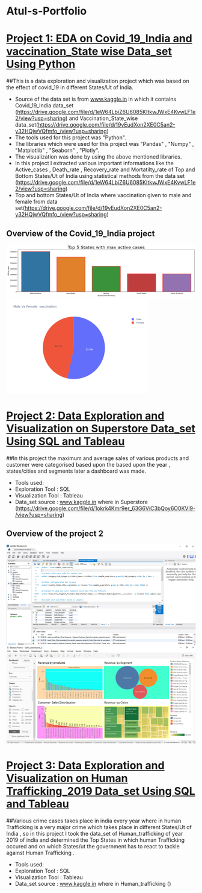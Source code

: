 # Atul-s-Portfolio

# [Project 1: EDA on Covid_19_India and vaccination_State wise  Data_set Using Python](https://drive.google.com/file/d/19-Lutkyw9xfseqmCT04kzhlMy1Ss9_SQ/view?usp=sharing)
##This is a data exploration and visualization project which  was based on the effect of covid_19 in different States/Ut of India.
* Source of the data set is  from www.kaggle.in in which it contains Covid_19_India data_set (https://drive.google.com/file/d/1eW64LbiZ6U6085KItkwJWxE4KvwLF1e2/view?usp=sharing) and Vaccination_State_wise data_set(https://drive.google.com/file/d/19vEudXon2XE0C5an2-y32HQjwVQfmfo_/view?usp=sharing)
* The tools used for this project was "Python". 
* The libraries which were used for this project was "Pandas" , "Numpy" , "Matplotlib" , "Seaborn" , "Plotly".
* The visualization was done by using the above mentioned libraries.
* In this project I extracted various important informations like the Active_cases , Death_rate , Recovery_rate and Mortatilty_rate of Top and Bottom States/Ut of India using statistical methods from the data set (https://drive.google.com/file/d/1eW64LbiZ6U6085KItkwJWxE4KvwLF1e2/view?usp=sharing) 
*  Top and bottom States/Ut of India where vaccination given to male and female from data set(https://drive.google.com/file/d/19vEudXon2XE0C5an2-y32HQjwVQfmfo_/view?usp=sharing)  
## Overview of the Covid_19_India project 
![Top Active_cases States/Ut](https://github.com/123githubatul/Atul-s-Portfolio/blob/main/covid_19%20project%20using%20python12259.png)
![](https://github.com/123githubatul/Atul-s-Portfolio/blob/main/covid_19%20project%20using%20python15382.png)


# [Project 2: Data Exploration and Visualization  on Superstore Data_set Using SQL and Tableau](https://drive.google.com/file/d/1gcqa2ZPuw-il0uiChAmDMlhaQIEox-Hl/view?usp=sharing)

##In this project the maximum and average sales of various products and customer were categorised based upon the based upon the year , states/cities and segments later a dashboard was made.
* Tools used:  
* Exploration Tool : SQL
* Visualization Tool : Tableau
* Data_set source : www.kaggle.in where in Superstore (https://drive.google.com/file/d/1okrk4Kmr9er_63G6ViC3bQoy6O0KVl9-/view?usp=sharing)
## Overview of the project 2
![](https://github.com/123githubatul/Atul-s-Portfolio/blob/main/sales_sql.png)
![](https://github.com/123githubatul/Atul-s-Portfolio/blob/main/sales_dashboard.png)


# [Project 3: Data Exploration and Visualization  on Human Trafficking_2019  Data_set Using SQL and Tableau](https://drive.google.com/file/d/1b2ytdkToFJAvve54rX09mlN9TCsXvmyW/view?usp=sharing)
##Various crime cases takes place in india every year where in human Trafficking is a very major crime which takes place in different States/Ut of India , so in this project I took the data_set of Human_trafficking of year 2019 of india and determined the Top States in which human Trafficking occured and on which States/ut the government has to react to tackle against Human Trafficking .
* Tools used:  
* Exploration Tool : SQL
* Visualization Tool : Tableau
* Data_set source : www.kaggle.in where in Human_trafficking ()
